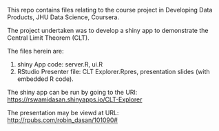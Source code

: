 
This repo contains files relating to the course project in Developing Data Products, JHU Data Science, Coursera.

The project undertaken was to develop a shiny app to demonstrate the Central Limit Theorem (CLT).

The files herein are: 

1. shiny App code: server.R, ui.R
2. RStudio Presenter file: CLT Explorer.Rpres, presentation slides (with embedded R code).

The shiny app can be run by going to the URl: https://rswamidasan.shinyapps.io/CLT-Explorer

The presentation may be viewd at URL: http://rpubs.com/robin_dasan/101090#

